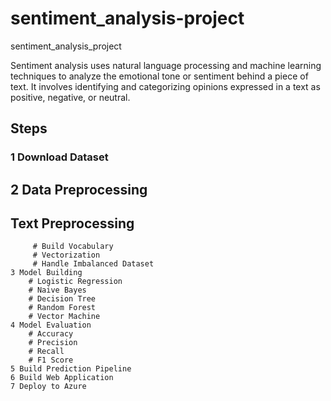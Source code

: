 # sentiment_analysis-project
sentiment_analysis_project

Sentiment analysis uses natural language processing and machine learning techniques to analyze the emotional tone or sentiment behind a piece of text. It involves identifying and categorizing opinions expressed in a text as positive, negative, or neutral.

## Steps
   ### 1  Download Dataset
   ##  2  Data Preprocessing
   ##       Text Preprocessing
         # Build Vocabulary
         # Vectorization
         # Handle Imbalanced Dataset
    3 Model Building
        # Logistic Regression
        # Naive Bayes
        # Decision Tree
        # Random Forest
        # Vector Machine
    4 Model Evaluation
        # Accuracy
        # Precision
        # Recall
        # F1 Score
    5 Build Prediction Pipeline
    6 Build Web Application
    7 Deploy to Azure

 


